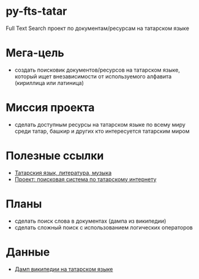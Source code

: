 # py-fts-tatar
Full Text Search проект по документам/ресурсам на татарском языке


# Мега-цель
* создать поисковик документов/ресурсов на татарском языке, который ищет внезависимости от используемого алфавита (кириллица или латиница)

# Миссия проекта
* сделать доступным ресурсы на татарском языке по всему миру среди татар, башкир и других кто интересуется татарским миром


# Полезные ссылки
* [Татарския язык, литература, музыка](http://www.kaefik.ru/2018/06/04/tatar/)
* [Проект: поисковая система по татарскому интернету](http://www.kaefik.ru/2018/06/14/search-for-tatar/)


# Планы
* сделать поиск слова в документах (дампа из википедии)
* сделать сложный поиск с использованием логических операторов

# Данные
* [Дамп википедии на татарском языке](https://dumps.wikimedia.org/ttwiki/)